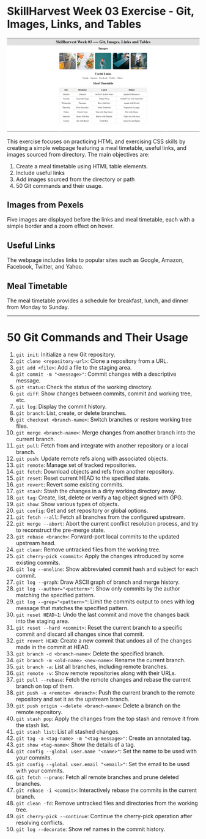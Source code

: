 # SkillHarvest Week 03 Exercise - Git, Images, Links, and Tables

![Screenshot](./img/screenshot.png)

This exercise focuses on practicing HTML and exercising CSS skills by creating a simple webpage featuring a meal timetable, useful links, and images sourced from directory. The main objectives are:

1. Create a meal timetable using HTML table elements.
2. Include useful links
3. Add images sourced from the directory or path
4. 50 Git commands and their usage.

## Images from Pexels
Five images are displayed before the links and meal timetable, each with a simple border and a zoom effect on hover.

## Useful Links
The webpage includes links to popular sites such as Google, Amazon, Facebook, Twitter, and Yahoo.

## Meal Timetable
The meal timetable provides a schedule for breakfast, lunch, and dinner from Monday to Sunday.

---

# 50 Git Commands and Their Usage

1. `git init`: Initialize a new Git repository.
2. `git clone <repository-url>`: Clone a repository from a URL.
3. `git add <file>`: Add a file to the staging area.
4. `git commit -m "<message>"`: Commit changes with a descriptive message.
5. `git status`: Check the status of the working directory.
6. `git diff`: Show changes between commits, commit and working tree, etc.
7. `git log`: Display the commit history.
8. `git branch`: List, create, or delete branches.
9. `git checkout <branch-name>`: Switch branches or restore working tree files.
10. `git merge <branch-name>`: Merge changes from another branch into the current branch.
11. `git pull`: Fetch from and integrate with another repository or a local branch.
12. `git push`: Update remote refs along with associated objects.
13. `git remote`: Manage set of tracked repositories.
14. `git fetch`: Download objects and refs from another repository.
15. `git reset`: Reset current HEAD to the specified state.
16. `git revert`: Revert some existing commits.
17. `git stash`: Stash the changes in a dirty working directory away.
18. `git tag`: Create, list, delete or verify a tag object signed with GPG.
19. `git show`: Show various types of objects.
20. `git config`: Get and set repository or global options.
21. `git fetch --all`: Fetch all branches from the configured upstream.
22. `git merge --abort`: Abort the current conflict resolution process, and try to reconstruct the pre-merge state.
23. `git rebase <branch>`: Forward-port local commits to the updated upstream head.
24. `git clean`: Remove untracked files from the working tree.
25. `git cherry-pick <commit>`: Apply the changes introduced by some existing commits.
26. `git log --oneline`: Show abbreviated commit hash and subject for each commit.
27. `git log --graph`: Draw ASCII graph of branch and merge history.
28. `git log --author="<pattern>"`: Show only commits by the author matching the specified pattern.
29. `git log --grep="<pattern>"`: Limit the commits output to ones with log message that matches the specified pattern.
30. `git reset HEAD~1`: Undo the last commit and move the changes back into the staging area.
31. `git reset --hard <commit>`: Reset the current branch to a specific commit and discard all changes since that commit.
32. `git revert HEAD`: Create a new commit that undoes all of the changes made in the commit at HEAD.
33. `git branch -d <branch-name>`: Delete the specified branch.
34. `git branch -m <old-name> <new-name>`: Rename the current branch.
35. `git branch -a`: List all branches, including remote branches.
36. `git remote -v`: Show remote repositories along with their URLs.
37. `git pull --rebase`: Fetch the remote changes and rebase the current branch on top of them.
38. `git push -u <remote> <branch>`: Push the current branch to the remote repository and set it as the upstream branch.
39. `git push origin --delete <branch-name>`: Delete a branch on the remote repository.
40. `git stash pop`: Apply the changes from the top stash and remove it from the stash list.
41. `git stash list`: List all stashed changes.
42. `git tag -a <tag-name> -m "<tag-message>"`: Create an annotated tag.
43. `git show <tag-name>`: Show the details of a tag.
44. `git config --global user.name "<name>"`: Set the name to be used with your commits.
45. `git config --global user.email "<email>"`: Set the email to be used with your commits.
46. `git fetch --prune`: Fetch all remote branches and prune deleted branches.
47. `git rebase -i <commit>`: Interactively rebase the commits in the current branch.
48. `git clean -fd`: Remove untracked files and directories from the working tree.
49. `git cherry-pick --continue`: Continue the cherry-pick operation after resolving conflicts.
50. `git log --decorate`: Show ref names in the commit history.

